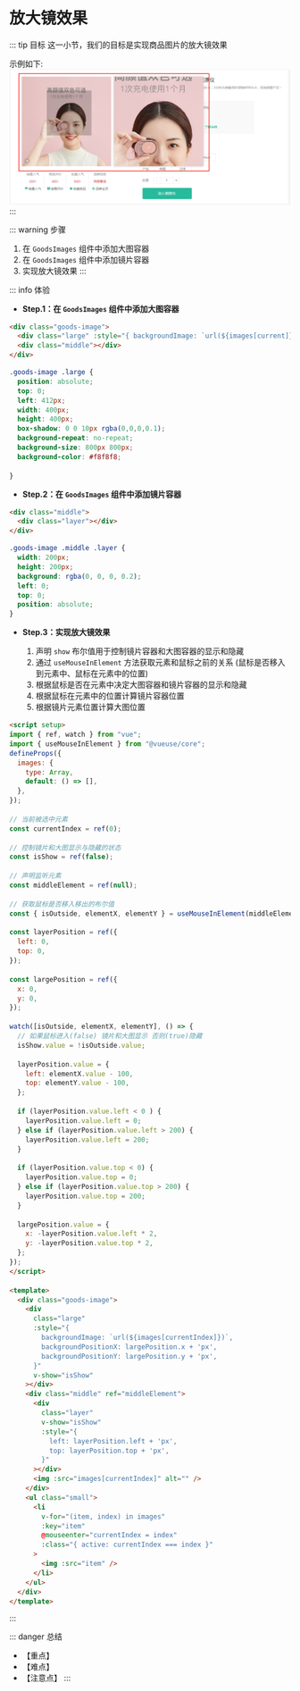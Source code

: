 # 放大镜效果

::: tip 目标
这一小节，我们的目标是实现商品图片的放大镜效果

示例如下:
![breadcrumb](./images/36.png)
:::

::: warning 步骤

1. 在 `GoodsImages` 组件中添加大图容器
2. 在 `GoodsImages` 组件中添加镜片容器
3. 实现放大镜效果
:::

::: info 体验

* **Step.1：在 `GoodsImages` 组件中添加大图容器**

```html
<div class="goods-image">
  <div class="large" :style="{ backgroundImage: `url(${images[current]})` }"></div>
  <div class="middle"></div>
</div>
```

```css
.goods-image .large {
  position: absolute;
  top: 0;
  left: 412px;
  width: 400px;
  height: 400px;
  box-shadow: 0 0 10px rgba(0,0,0,0.1);
  background-repeat: no-repeat;
  background-size: 800px 800px;
  background-color: #f8f8f8;

}
```

* **Step.2：在 `GoodsImages` 组件中添加镜片容器**

```html
<div class="middle">
  <div class="layer"></div>
</div>
```

```css
.goods-image .middle .layer {
  width: 200px;
  height: 200px;
  background: rgba(0, 0, 0, 0.2);
  left: 0;
  top: 0;
  position: absolute;
}
```

* **Step.3：实现放大镜效果**

  1. 声明 `show` 布尔值用于控制镜片容器和大图容器的显示和隐藏
  2. 通过 `useMouseInElement` 方法获取元素和鼠标之前的关系 (鼠标是否移入到元素中、鼠标在元素中的位置)
  3. 根据鼠标是否在元素中决定大图容器和镜片容器的显示和隐藏
  4. 根据鼠标在元素中的位置计算镜片容器位置
  5. 根据镜片元素位置计算大图位置

```html
<script setup>
import { ref, watch } from "vue";
import { useMouseInElement } from "@vueuse/core";
defineProps({
  images: {
    type: Array,
    default: () => [],
  },
});

// 当前被选中元素
const currentIndex = ref(0);

// 控制镜片和大图显示与隐藏的状态
const isShow = ref(false);

// 声明监听元素
const middleElement = ref(null);

// 获取鼠标是否移入移出的布尔值
const { isOutside, elementX, elementY } = useMouseInElement(middleElement);

const layerPosition = ref({
  left: 0,
  top: 0,
});

const largePosition = ref({
  x: 0,
  y: 0,
});

watch([isOutside, elementX, elementY], () => {
  // 如果鼠标进入(false) 镜片和大图显示 否则(true)隐藏
  isShow.value = !isOutside.value;

  layerPosition.value = {
    left: elementX.value - 100,
    top: elementY.value - 100,
  };

  if (layerPosition.value.left < 0 ) {
    layerPosition.value.left = 0;
  } else if (layerPosition.value.left > 200) {
    layerPosition.value.left = 200;
  }

  if (layerPosition.value.top < 0) {
    layerPosition.value.top = 0;
  } else if (layerPosition.value.top > 200) {
    layerPosition.value.top = 200;
  }

  largePosition.value = {
    x: -layerPosition.value.left * 2,
    y: -layerPosition.value.top * 2,
  };
});
</script>

<template>
  <div class="goods-image">
    <div
      class="large"
      :style="{
        backgroundImage: `url(${images[currentIndex]})`,
        backgroundPositionX: largePosition.x + 'px',
        backgroundPositionY: largePosition.y + 'px',
      }"
      v-show="isShow"
    ></div>
    <div class="middle" ref="middleElement">
      <div
        class="layer"
        v-show="isShow"
        :style="{
          left: layerPosition.left + 'px',
          top: layerPosition.top + 'px',
        }"
      ></div>
      <img :src="images[currentIndex]" alt="" />
    </div>
    <ul class="small">
      <li
        v-for="(item, index) in images"
        :key="item"
        @mouseenter="currentIndex = index"
        :class="{ active: currentIndex === index }"
      >
        <img :src="item" />
      </li>
    </ul>
  </div>
</template>

```

:::

::: danger 总结

* 【重点】
* 【难点】
* 【注意点】
:::
